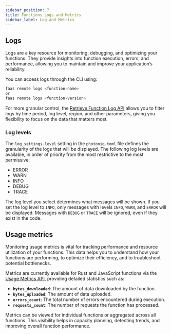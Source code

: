 ```yaml
---
sidebar_position: 7
title: Functions Logs and Metrics
sidebar_label: Log and Metrics
---
```


## Logs

Logs are a key resource for monitoring, debugging, and optimizing your functions. They provide insights into function execution, errors, and performance, allowing you to maintain and improve your application’s reliability.

You can access logs through the CLI using:

```bash
faas remote logs <function-name>
or
faas remote logs <function-version>

```

For more granular control, the [Retrieve Function Log API](https://www.macrometa.com/docs/apiFaas#/operations/handle_mm_logs) allows you to filter logs by time period, log level, region, and other parameters, giving you flexibility to focus on the data that matters most.

### Log levels

The `log_settings.level` setting in the `photoniq.toml` file defines the granularity of the logs that will be displayed. The following log levels are available, in order of priority from the most restrictive to the most permissive:

- ERROR
- WARN
- INFO
- DEBUG
- TRACE

The log level you select determines what messages will be shown. If you set the log level to `INFO`, only messages with levels `INFO`, `WARN`, and `ERROR` will be displayed. Messages with `DEBUG` or `TRACE` will be ignored, even if they exist in the code.


## Usage metrics

Monitoring usage metrics is vital for tracking performance and resource utilization of your functions. This data helps you to understand how your functions are performing, to optimize their efficiency, and to troubleshoot potential bottlenecks.

Metrics are currently available for Rust and JavaScript functions via the [Usage Metrics API](https://www.macrometa.com/docs/apiFaas#/operations/handle_mm_metrics), providing detailed statistics such as:

- **`bytes_downloaded`**: The amount of data downloaded by the function.
- **`bytes_uploaded`**: The amount of data uploaded.
- **`errors_count`**: The total number of errors encountered during execution.
- **`requests_count`**: The number of requests the function has processed.

Metrics can be viewed for individual functions or aggregated across all functions. This visibility helps in capacity planning, detecting trends, and improving overall function performance.
